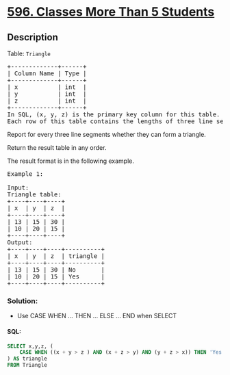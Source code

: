 # [596. Classes More Than 5 Students](https://leetcode.com/problems/classes-more-than-5-students/)

## Description

<p>Table: <code>Triangle</code></p>

<pre>
+-------------+------+
| Column Name | Type |
+-------------+------+
| x           | int  |
| y           | int  |
| z           | int  |
+-------------+------+
In SQL, (x, y, z) is the primary key column for this table.
Each row of this table contains the lengths of three line segments.
</pre>

Report for every three line segments whether they can form a triangle.

Return the result table in any order.

The result format is in the following example.

<pre>
Example 1:

Input: 
Triangle table:
+----+----+----+
| x  | y  | z  |
+----+----+----+
| 13 | 15 | 30 |
| 10 | 20 | 15 |
+----+----+----+
Output: 
+----+----+----+----------+
| x  | y  | z  | triangle |
+----+----+----+----------+
| 13 | 15 | 30 | No       |
| 10 | 20 | 15 | Yes      |
+----+----+----+----------+
</pre>

### Solution:

- Use CASE WHEN ... THEN ... ELSE ... END when SELECT

#### SQL:

```sql
SELECT x,y,z, (
    CASE WHEN ((x + y > z ) AND (x + z > y) AND (y + z > x)) THEN 'Yes' ELSE 'No' END
) AS triangle
FROM Triangle
```
